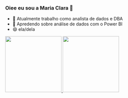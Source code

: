### Oiee eu sou a Maria Clara 👋


- 🔭 Atualmente trabalho como analista de dados e DBA
- 🌱 Apredendo sobre análise de dados com o Power BI 
-  😄 ela/dela

 <a href="https://github.com/Mahclarasilva">
  <img height="180em" src="https://github-readme-stats.vercel.app/api?username=Mahclarasilva&show_icons=true&theme=dracula&include_all_commits=true&count_private=true"/>
  <img height="180em" src="https://github-readme-stats.vercel.app/api/top-langs/?username=Mahclarasilva&layout=compact&langs_count=7&theme=dracula"/>
</div>
